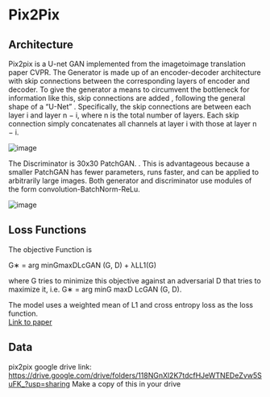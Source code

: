 
# Pix2Pix

## Architecture
Pix2pix is a U-net GAN implemented from the imagetoimage translation paper CVPR. 
The Generator is made up of an encoder-decoder architecture with skip connections between the corresponding layers of encoder and decoder. To give the generator a means to circumvent the bottleneck for information like this, skip connections are added , following the general shape of a “U-Net” . Specifically, the
skip connections are  between each layer i and layer n − i,
where n is the total number of layers. Each skip connection simply concatenates all channels at layer i with those
at layer n − i.


![image](https://user-images.githubusercontent.com/84932711/146767550-9e37105d-4008-421b-8e5c-f76b773dbcff.png)


The Discriminator is 30x30 PatchGAN. . This is advantageous because a smaller PatchGAN has fewer parameters, runs faster, and can be applied to arbitrarily large images. 
Both generator and discriminator use modules of the form convolution-BatchNorm-ReLu. 



![image](https://user-images.githubusercontent.com/84932711/146767919-3a90a12d-f65c-4ee2-9933-5d3bced60296.png)




## Loss Functions

The objective Function is


G∗ = arg minGmaxDLcGAN (G, D) + λLL1(G) 

where G tries to minimize this objective against an adversarial D that tries to maximize it, i.e. G∗ =
arg minG maxD LcGAN (G, D).

The model uses a weighted mean of L1 and cross entropy loss as the loss function.  
[Link to paper](https://arxiv.org/pdf/1611.07004.pdf) 
## Data
pix2pix google drive link: https://drive.google.com/drive/folders/118NGnXl2K7tdcfHJeWTNEDeZvw5SuFK_?usp=sharing
Make a copy of this in your drive
